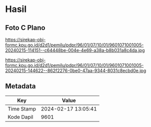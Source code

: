 # Hasil

## Foto C Plano

https://sirekap-obj-formc.kpu.go.id/d2d1/pemilu/pdpr/96/01/07/10/01/9601071001005-20240215-114151--c64448be-004e-4e69-a38a-b8b031a8c4da.jpg

https://sirekap-obj-formc.kpu.go.id/d2d1/pemilu/pdpr/96/01/07/10/01/9601071001005-20240215-144622--862f2276-0be0-47aa-9344-8031c8ecbd0e.jpg


## Metadata

| Key        | Value               |
| ---------- | ------------------- |
| Time Stamp | 2024-02-17 13:05:41 |
| Kode Dapil | 9601                |



